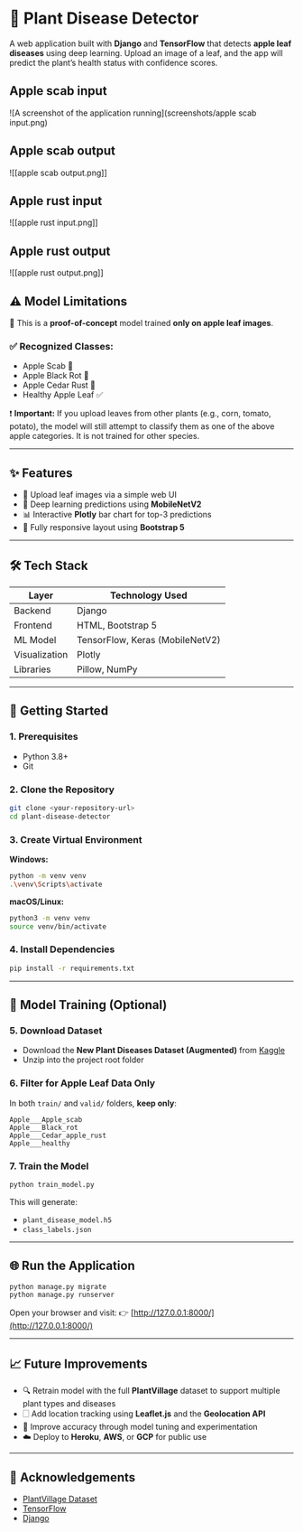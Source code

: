 # 🌿 Plant Disease Detector

A web application built with **Django** and **TensorFlow** that detects **apple leaf diseases** using deep learning. Upload an image of a leaf, and the app will predict the plant’s health status with confidence scores.
## Apple scab input
![A screenshot of the application running](screenshots/apple scab input.png)

## Apple scab output
![[apple scab output.png]]

## Apple rust input
![[apple rust input.png]]

## Apple rust output
![[apple rust output.png]]

## ⚠️ Model Limitations

🚧 This is a **proof-of-concept** model trained **only on apple leaf images**.

### ✅ Recognized Classes:

* Apple Scab 🍏
* Apple Black Rot 🍎
* Apple Cedar Rust 🌲
* Healthy Apple Leaf ✅

❗ **Important:** If you upload leaves from other plants (e.g., corn, tomato, potato), the model will still attempt to classify them as one of the above apple categories. It is not trained for other species.

---

## ✨ Features

* 📄 Upload leaf images via a simple web UI
* 🤖 Deep learning predictions using **MobileNetV2**
* 📊 Interactive **Plotly** bar chart for top-3 predictions
* 📱 Fully responsive layout using **Bootstrap 5**

---

## 🛠️ Tech Stack

| Layer         | Technology Used                 |
| ------------- | ------------------------------- |
| Backend       | Django                          |
| Frontend      | HTML, Bootstrap 5               |
| ML Model      | TensorFlow, Keras (MobileNetV2) |
| Visualization | Plotly                          |
| Libraries     | Pillow, NumPy                   |

---

## 🚀 Getting Started

### 1. Prerequisites

* Python 3.8+
* Git

### 2. Clone the Repository

```bash
git clone <your-repository-url>
cd plant-disease-detector
```

### 3. Create Virtual Environment

**Windows:**

```bash
python -m venv venv
.\venv\Scripts\activate
```

**macOS/Linux:**

```bash
python3 -m venv venv
source venv/bin/activate
```

### 4. Install Dependencies

```bash
pip install -r requirements.txt
```

---

## 🧪 Model Training (Optional)

### 5. Download Dataset

* Download the **New Plant Diseases Dataset (Augmented)** from [Kaggle](https://www.kaggle.com/datasets/vipoooool/new-plant-diseases-dataset)
* Unzip into the project root folder

### 6. Filter for Apple Leaf Data Only

In both `train/` and `valid/` folders, **keep only**:

```
Apple___Apple_scab
Apple___Black_rot
Apple___Cedar_apple_rust
Apple___healthy
```

### 7. Train the Model

```bash
python train_model.py
```

This will generate:

* `plant_disease_model.h5`
* `class_labels.json`

---

## 🌐 Run the Application

```bash
python manage.py migrate
python manage.py runserver
```

Open your browser and visit:
👉 [http://127.0.0.1:8000/](http://127.0.0.1:8000/)

---

## 📈 Future Improvements

* 🔍 Retrain model with the full **PlantVillage** dataset to support multiple plant types and diseases
* 🗌️ Add location tracking using **Leaflet.js** and the **Geolocation API**
* 🎯 Improve accuracy through model tuning and experimentation
* ☁️ Deploy to **Heroku**, **AWS**, or **GCP** for public use

---


## 🙌 Acknowledgements

* [PlantVillage Dataset](https://www.kaggle.com/datasets/vipoooool/new-plant-diseases-dataset)
* [TensorFlow](https://www.tensorflow.org/)
* [Django](https://www.djangoproject.com/)

[^1]: 
